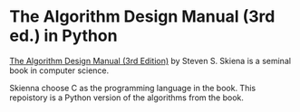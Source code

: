 The Algorithm Design Manual (3rd ed.) in Python
============

[The Algorithm Design Manual (3rd Edition)](https://www.amazon.com/Algorithm-Design-Manual-Computer-Science/dp/3030542556) by Steven S. Skiena is a seminal book in computer science. 

Skienna choose C as the programming language in the book. This repoistory is a Python version of the algorithms from the book.
